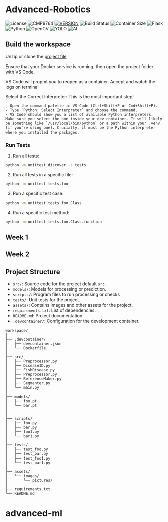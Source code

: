 # Advanced-Robotics

![License](https://img.shields.io/badge/License-GNU-blue?style=for-the-badge)
![CMP9764](https://img.shields.io/badge/Course-CMP9764-purple?style=for-the-badge)
[![VERSION](https://img.shields.io/badge/VERSION-0.1.0-COLOR.svg?style=for-the-badge&logo=LOGO)](<LINK>)
![Build Status](https://img.shields.io/badge/build-failing-red?style=for-the-badge)
![Container Size](https://img.shields.io/badge/Container%20Size-<1GB-blue?style=for-the-badge&logo=docker)
![Flask](https://img.shields.io/badge/flask-%23000.svg?style=for-the-badge&logo=flask&logoColor=white)
![Python](https://img.shields.io/badge/python-3670A0?style=for-the-badge&logo=python&logoColor=ffdd54)
![OpenCV](https://img.shields.io/badge/opencv-%23white.svg?style=for-the-badge&logo=opencv&logoColor=white)
![YOLO](https://img.shields.io/badge/Yolo-0078D7?style=for-the-badge&logo=Yolo&logoColor=white)
![AI](https://img.shields.io/badge/AI-0078D7?style=for-the-badge&logo=AI&logoColor=white)
 

## Build the workspace

Unzip or clone the [project file](https://github.com/Nditah/advanced-robotics) 

Ensure that your Docker service is running, then open the project folder with VS Code.

VS Code will propmt you to reopen as a container. Accept and watch the logs on terminal

Select the Correct Interpreter: This is the most important step!

    - Open the command palette in VS Code (Ctrl+Shift+P or Cmd+Shift+P).
    - Type `Python: Select Interpreter` and choose the command.
    - VS Code should show you a list of available Python interpreters. Make sure you select the one inside your dev container. It will likely be something like `/usr/local/bin/python` or a path within your .venv (if you're using one). Crucially, it must be the Python interpreter where you installed the packages.


### Run Tests

1. Run all tests:

```bash
python -m unittest discover -s tests
```
2. Run all tests in a specific file:

```bash
python -m unittest tests.foo
```

3. Run a specific test case:
```bash
python -m unittest tests.foo.Class
```

4. Run a specific test method:
```bash
python -m unittest tests.foo.Class.function
```


## Week 1



## Week 2





## Project Structure

- `src/`: Source code for the project default `src`.
- `models/`: Models for processing or prediction.
- `scripts/`: Program files to run processing or checks
- `tests/`: Unit tests for the project.
- `assets/`: Contains images and other assets for the project.
- `requirements.txt`: List of dependencies.
- `README.md`: Project documentation.
- `.devcontainer/`: Configuration for the development container.

```
workspace/
│
├── .devcontainer/
│   ├── devcontainer.json
│   └── Dockerfile
│
├── src/
│   ├── Preprocessor.py
│   ├── DiseaseID.py
│   ├── FishDisease.py
│   ├── Preprocessor.py
│   ├── ReferenceMaker.py
│   ├── Segmenter.py
│   └── main.py
│
├── models/
│   ├── foo.pt
│   └── bar.pt
│
│
├── scripts/
│   ├── foo.py
│   ├── bar.py
│   ├── foo1.py
│   └── bar1.py
│
├── tests/
│   ├── test_foo.py
│   ├── test_bar.py
│   ├── test_foo1.py
│   └── test_bar1.py
│
├── assets/
│   └── images/
│       └── pictures/
│
├── requirements.txt
└── README.md
```

# advanced-ml
